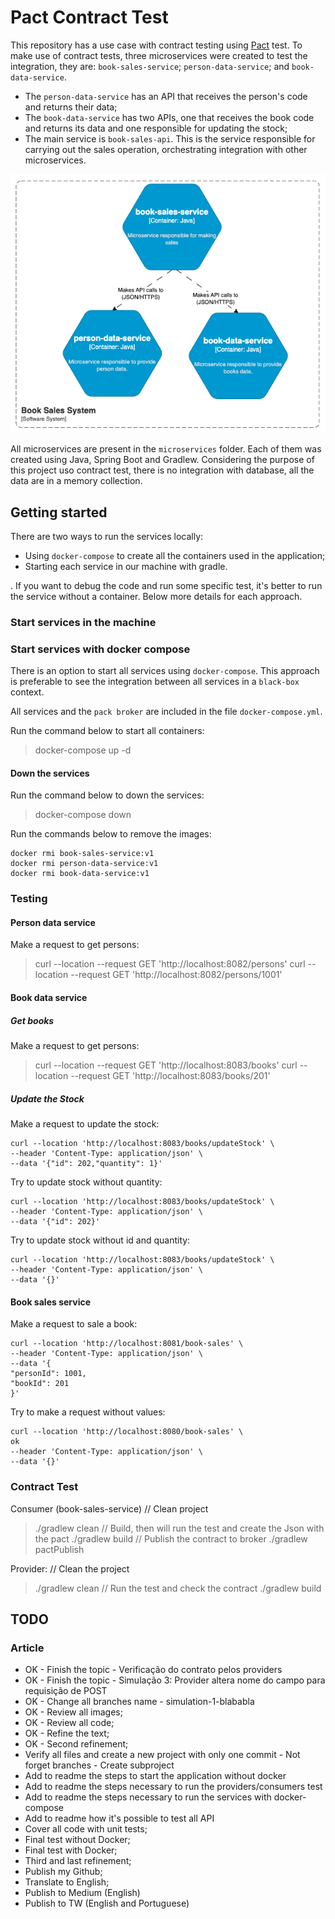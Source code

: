 # Pact Contract Test
This repository has a use case with contract testing using [Pact](https://docs.pact.io/) test. 
To make use of contract tests, three microservices were created to test the integration, they are: `book-sales-service`; `person-data-service`; and `book-data-service`.

- The `person-data-service` has an API that receives the person's code and returns their data;
- The `book-data-service` has two APIs, one that receives the book code and returns its data and one responsible for updating the stock;
- The main service is `book-sales-api`. This is the service responsible for carrying out the sales operation, orchestrating integration with other microservices.

![1-container-diagram.png](docs%2Fimages%2F1-container-diagram.png)

All microservices are present in the `microservices` folder. Each of them was created using Java, Spring Boot and Gradlew. Considering the purpose of this project uso contract test, there is no integration with database, all the data are in a memory collection.

## Getting started
There are two ways to run the services locally: 
- Using `docker-compose` to create all the containers used in the application; 
- Starting each service in our machine with gradle.

. If you want to debug the code and run some specific test, it's better to run the service without a container. Below more details for each approach.

### Start services in the machine

### Start services with docker compose
There is an option to start all services using `docker-compose`. This approach is preferable to see the integration between all services in a `black-box` context.

All services and the `pack broker` are included in the file `docker-compose.yml`.


Run the command below to start all containers:
> docker-compose up -d

#### Down the services
Run the command below to down the services:
> docker-compose down

Run the commands below to remove the images:
```
docker rmi book-sales-service:v1
docker rmi person-data-service:v1
docker rmi book-data-service:v1 
```

### Testing 

#### Person data service
Make a request to get persons:
> curl --location --request GET 'http://localhost:8082/persons'
> curl --location --request GET 'http://localhost:8082/persons/1001'

#### Book data service
##### Get books
Make a request to get persons:
> curl --location --request GET 'http://localhost:8083/books'
> curl --location --request GET 'http://localhost:8083/books/201'

##### Update the Stock
Make a request to update the stock:
```
curl --location 'http://localhost:8083/books/updateStock' \
--header 'Content-Type: application/json' \
--data '{"id": 202,"quantity": 1}'
```

Try to update stock without quantity:
```
curl --location 'http://localhost:8083/books/updateStock' \
--header 'Content-Type: application/json' \
--data '{"id": 202}'
```

Try to update stock without id and quantity:
```
curl --location 'http://localhost:8083/books/updateStock' \
--header 'Content-Type: application/json' \
--data '{}'
```

#### Book sales service
Make a request to sale a book:
```
curl --location 'http://localhost:8081/book-sales' \
--header 'Content-Type: application/json' \
--data '{
"personId": 1001,
"bookId": 201
}'
```

Try to make a request without values:
```
curl --location 'http://localhost:8080/book-sales' \                                                                                                                                ok 
--header 'Content-Type: application/json' \
--data '{}'
```

### Contract Test
Consumer (book-sales-service)
// Clean project
> ./gradlew clean
// Build, then will run the test and create the Json with the pact
> ./gradlew build
// Publish the contract to broker
> ./gradlew pactPublish

Provider:
// Clean the project
> ./gradlew clean
// Run the test and check the contract
> ./gradlew build

## TODO
### Article
- OK - Finish the topic - Verificação do contrato pelos providers
- OK - Finish the topic - Simulação 3: Provider altera nome do campo para requisição de POST
- OK - Change all branches name - simulation-1-blababla
- OK - Review all images;
- OK - Review all code;
- OK - Refine the text;
- OK - Second refinement;
- Verify all files and create a new project with only one commit - Not forget branches - Create subproject
- Add to readme the steps to start the application without docker 
- Add to readme the steps necessary to run the providers/consumers test
- Add to readme the steps necessary to run the services with docker-compose
- Add to readme how it's possible to test all API
- Cover all code with unit tests;
- Final test without Docker;
- Final test with Docker;
- Third and last refinement;
- Publish my Github;
- Translate to English;
- Publish to Medium (English)
- Publish to TW (English and Portuguese)
